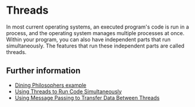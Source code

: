 # Threads

In most current operating systems, an executed program's code is run in a process, and the operating system manages multiple processes at once.
Within your program, you can also have independent parts that run simultaneously. The features that run these independent parts are called threads.

## Further information

- [Dining Philosophers example](https://doc.rust-lang.org/1.4.0/book/dining-philosophers.html)
- [Using Threads to Run Code Simultaneously](https://doc.rust-lang.org/stable/book/ch16-01-threads.html)
- [Using Message Passing to Transfer Data Between Threads](https://doc.rust-lang.org/stable/book/ch16-02-message-passing.html)
